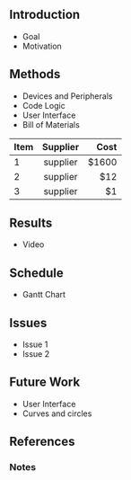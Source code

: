 ## Introduction 
- Goal 
- Motivation 

## Methods 
- Devices and Peripherals 
- Code Logic 
- User Interface
- Bill of Materials 

| Item          |Supplier       | Cost  |
| ------------- |:-------------:| -----:|
| 1             |supplier       | $1600 |
| 2             |supplier       |   $12 |
| 3             |supplier       |    $1 |


## Results 
- Video

## Schedule 
- Gantt Chart 

## Issues 
- Issue 1
- Issue 2

## Future Work 
- User Interface 
- Curves and circles 

## References 

### Notes 
